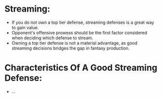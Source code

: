 # Streaming:
- If you do not own a top tier defense, streaming defenses is a great way to gain value.
- Opponent's offensive prowess should be the first factor considered when deciding which defense to stream.
- Owning a top tier defense is not a material advantage, as good streaming decisions bridges the gap in fantasy production.

# Characteristics Of A Good Streaming Defense:
- ...